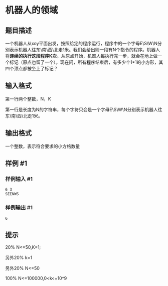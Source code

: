 # 机器人的领域

## 题目描述

一个机器人从xoy平面出发，按照给定的程序运行，程序中的一个字母E\S\W\N分别表示机器人往东\南\西\北走1米。我们会给出则一段有N个指令的程序。机器人将**连续的执行这段程序K次**。从原点开始，机器人每执行完一步，就会在地上做一个标记（原点也留了一个）。现在问，所有程序结束后，有多少个1\*1的小方形，其四个顶点都被坐上了标记？


## 输入格式

第一行两个整数，N，K

第一行是长度为N的字符串，每个字符只会是一个字母E\S\W\N分别表示机器人往东\南\西\北走1米。


## 输出格式

一个整数，表示符合要求的小方格数量


## 样例 #1

### 样例输入 #1
```
6 3
SEENWS
```

### 样例输出 #1

```
6
```

## 提示

20% N<=50,K=1;

另外20% k=1

另外20% N<=50

100% N<=100000,0<k<=10^9

